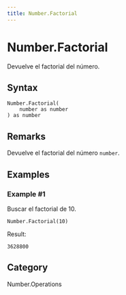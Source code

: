 ```yaml
---
title: Number.Factorial
---
```


# Number.Factorial


Devuelve el factorial del número.


## Syntax

```powerquery
Number.Factorial(
    number as number
) as number
```


## Remarks

Devuelve el factorial del número <code>number</code>.


## Examples

### Example #1 
Buscar el factorial de 10.
```powerquery
Number.Factorial(10)
```

Result: 
```powerquery
3628800
```




## Category
Number.Operations
